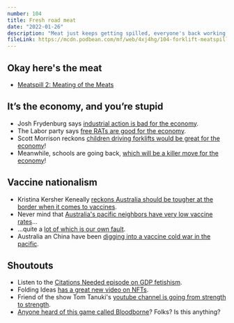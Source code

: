 ```yaml
---
number: 104
title: Fresh road meat
date: "2022-01-26"
description: "Meat just keeps getting spilled, everyone's back working for the economy and the Labor party loves doing borders."
fileLink: https://mcdn.podbean.com/mf/web/4xj4hg/104-forklift-meatspill-etc-001.mp3
---
```


## Okay here's the meat

- [Meatspill 2: Meating of the Meats](https://www.3aw.com.au/truck-loses-hundreds-of-chicken-carcasses-on-keilor-park-drive/)

## It’s the economy, and you’re stupid

- Josh Frydenburg says [industrial action is bad for the economy](https://twitter.com/JoshFrydenberg/status/1483246718187896832?s=20).
- The Labor party says [free RATs are good for the economy](https://twitter.com/SenatorWong/status/1482913738613456897?s=20).
- Scott Morrison reckons [children driving forklifts would be great for the economy](https://www.abc.net.au/news/rural/2022-01-20/scott-morrison-abandons-child-forklift-driver-plan/100770942)!
- Meanwhile, schools are going back, [which will be a killer move for the economy](https://www.theguardian.com/australia-news/2022/jan/20/increased-covid-risk-a-trade-off-in-reopening-schools-australian-chief-medical-officer-says)!

## Vaccine nationalism

- Kristina Kersher Keneally [reckons Australia should be tougher at the border when it comes to vaccines](https://twitter.com/KKeneally/status/1484653028657573896).
- Never mind that [Australia's pacific neighbors have very low vaccine rates](https://www.lowyinstitute.org/the-interpreter/forecasting-vaccination-pacific)...
- ...quite a [lot of which is our own fault](https://www.theguardian.com/australia-news/2021/aug/17/australia-pfizer-purchase-from-vaccine-sharing-covax-stockpile-under-fire).
- Australia an China have been [digging into a vaccine cold war in the pacific](https://www.afr.com/world/asia/china-accuses-australia-of-obstructing-png-vaccine-relief-20210706-p5875v).

## Shoutouts

- Listen to the [Citations Needed episode on GDP fetishism](https://citationsneeded.libsyn.com/episode-108-how-gdp-fetishism-drives-climate-crisis-and-inequality).
- Folding Ideas [has a great new video on NFTs](https://www.youtube.com/watch?v=YQ_xWvX1n9g).
- Friend of the show Tom Tanuki's [youtube channel is going from strength to strength](https://www.youtube.com/channel/UCYgRzstFX-CwCGq781If_dw).
- [Anyone heard of this game called Bloodborne](https://www.youtube.com/watch?v=AC3OuLU5XCw)? Folks? Is this anything?
